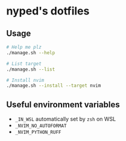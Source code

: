 # nyped's dotfiles

## Usage

```bash
# Help me plz
./manage.sh --help

# List target
./manage.sh --list

# Install nvim
./manage.sh --install --target nvim
```

## Useful environment variables

- `_IN_WSL` automatically set by `zsh` on WSL
- `_NVIM_NO_AUTOFORMAT`
- `_NVIM_PYTHON_RUFF`
